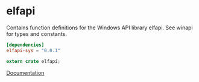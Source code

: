 # elfapi #
Contains function definitions for the Windows API library elfapi. See winapi for types and constants.

```toml
[dependencies]
elfapi-sys = "0.0.1"
```

```rust
extern crate elfapi;
```

[Documentation](https://retep998.github.io/doc/elfapi/)

